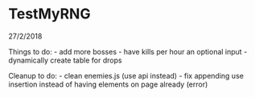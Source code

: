 # TestMyRNG

27/2/2018

Things to do:
    - add more bosses
    - have kills per hour an optional input
    - dynamically create table for drops
    
Cleanup to do:
    - clean enemies.js (use api instead)
    - fix appending use insertion instead of having elements on page already (error)